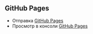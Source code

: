## GitHub Pages
- Отправка [GitHub Pages](https://malmakova-na.github.io/shri-performance/blob/master/send.html)
- Просмотр в консоли [GitHub Pages](https://malmakova-na.github.io/shri-performance/blob/master/stats.html)

